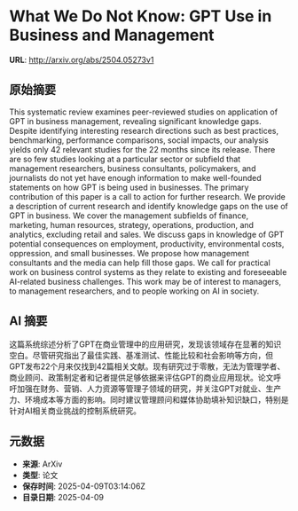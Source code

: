 # What We Do Not Know: GPT Use in Business and Management

**URL**: http://arxiv.org/abs/2504.05273v1

## 原始摘要

This systematic review examines peer-reviewed studies on application of GPT
in business management, revealing significant knowledge gaps. Despite
identifying interesting research directions such as best practices,
benchmarking, performance comparisons, social impacts, our analysis yields only
42 relevant studies for the 22 months since its release. There are so few
studies looking at a particular sector or subfield that management researchers,
business consultants, policymakers, and journalists do not yet have enough
information to make well-founded statements on how GPT is being used in
businesses. The primary contribution of this paper is a call to action for
further research. We provide a description of current research and identify
knowledge gaps on the use of GPT in business. We cover the management subfields
of finance, marketing, human resources, strategy, operations, production, and
analytics, excluding retail and sales. We discuss gaps in knowledge of GPT
potential consequences on employment, productivity, environmental costs,
oppression, and small businesses. We propose how management consultants and the
media can help fill those gaps. We call for practical work on business control
systems as they relate to existing and foreseeable AI-related business
challenges. This work may be of interest to managers, to management
researchers, and to people working on AI in society.


## AI 摘要

这篇系统综述分析了GPT在商业管理中的应用研究，发现该领域存在显著的知识空白。尽管研究指出了最佳实践、基准测试、性能比较和社会影响等方向，但GPT发布22个月来仅找到42篇相关文献。现有研究过于零散，无法为管理学者、商业顾问、政策制定者和记者提供足够依据来评估GPT的商业应用现状。论文呼吁加强在财务、营销、人力资源等管理子领域的研究，并关注GPT对就业、生产力、环境成本等方面的影响。同时建议管理顾问和媒体协助填补知识缺口，特别是针对AI相关商业挑战的控制系统研究。

## 元数据

- **来源**: ArXiv
- **类型**: 论文
- **保存时间**: 2025-04-09T03:14:06Z
- **目录日期**: 2025-04-09
